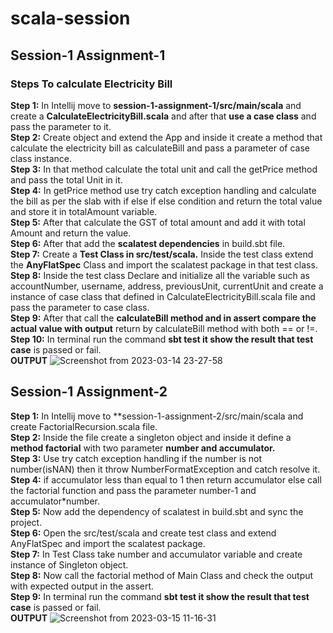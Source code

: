 # scala-session
## Session-1 Assignment-1
### Steps To calculate Electricity Bill

**Step 1:** In Intellij move to **session-1-assignment-1/src/main/scala** and create a **CalculateElectricityBill.scala** and after that **use a case class** and pass the parameter to it.          
**Step 2:** Create object and extend the App and inside it create a method that calculate the electricity bill as calculateBill and pass a parameter of case class instance.     
**Step 3:** In that method calculate the total unit and call the getPrice method and pass the total Unit in it.    
**Step 4:** In getPrice method use try catch exception handling and calculate the bill as per the slab with if else if else condition and return the total value and store it in totalAmount variable.        
**Step 5:** After that calculate the GST of total amount and add it with total Amount and return the value.      
**Step 6:** After that add the **scalatest dependencies** in build.sbt file.     
**Step 7:** Create a **Test Class in src/test/scala.** Inside the test class extend the **AnyFlatSpec** Class and import the scalatest package in that test class. **Step 8:** Inside the test class Declare and initialize all the variable such as accountNumber, username, address, previousUnit, currentUnit and  create a instance of case class that defined in CalculateElectricityBill.scala file and pass the parameter to case class.     
**Step 9:** After that call the **calculateBill method and in assert compare the actual value with output** return by calculateBill method with both == or !=.
**Step 10:** In terminal run the command **sbt test it show the result that test case** is passed or fail.      
**OUTPUT**
![Screenshot from 2023-03-14 23-27-58](https://user-images.githubusercontent.com/124979629/225095813-67d85a90-3619-44a8-8480-e416bcbd33c6.png)


## Session-1 Assignment-2
**Step 1:** In Intellij move to **session-1-assignment-2/src/main/scala and create FactorialRecursion.scala file.     
**Step 2:** Inside the file create a singleton object and inside it define a **method factorial** with two parameter **number and accumulator.**    
**Step 3:** Use try catch exception handling if the number is not number(isNAN) then it throw NumberFormatException and catch resolve it.    
**Step 4:** if accumulator less than equal to 1 then return accumulator else call the factorial function and pass the parameter number-1 and accumulator*number.     
**Step 5:** Now add the dependency of scalatest in build.sbt and sync the project.     
**Step 6:** Open the src/test/scala and create test class and extend AnyFlatSpec and import the scalatest package.    
**Step 7:** In Test Class take number and accumulator variable and create instance of Singleton object.    
**Step 8:** Now call the factorial method of Main Class and check the output with expected output in the assert.    
**Step 9:** In terminal run the command **sbt test it show the result that test case** is passed or fail.       
**OUTPUT**
![Screenshot from 2023-03-15 11-16-31](https://user-images.githubusercontent.com/124979629/225222361-80faecfd-176c-48be-8059-0c058eb4eec6.png)
